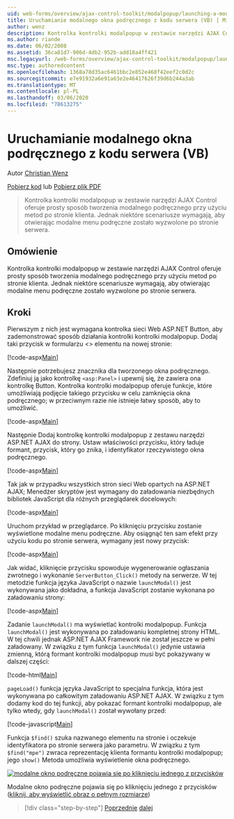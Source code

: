 ```yaml
---
uid: web-forms/overview/ajax-control-toolkit/modalpopup/launching-a-modal-popup-window-from-server-code-vb
title: Uruchamianie modalnego okna podręcznego z kodu serwera (VB) | Microsoft Docs
author: wenz
description: Kontrolka kontrolki modalpopup w zestawie narzędzi AJAX Control oferuje prosty sposób tworzenia modalnego podręcznego przy użyciu metod po stronie klienta. Jednak niektóre scenariusze wymagają, aby t...
ms.author: riande
ms.date: 06/02/2008
ms.assetid: 36ca81d7-906d-4db2-952b-add18a4ff421
msc.legacyurl: /web-forms/overview/ajax-control-toolkit/modalpopup/launching-a-modal-popup-window-from-server-code-vb
msc.type: authoredcontent
ms.openlocfilehash: 1368a78d35ac6461bbc2e852e468f42eef2c0d2c
ms.sourcegitcommit: e7e91932a6e91a63e2e46417626f39d6b244a3ab
ms.translationtype: MT
ms.contentlocale: pl-PL
ms.lasthandoff: 03/06/2020
ms.locfileid: "78613275"
---
```

# <a name="launching-a-modal-popup-window-from-server-code-vb"></a>Uruchamianie modalnego okna podręcznego z kodu serwera (VB)

Autor [Christian Wenz](https://github.com/wenz)

[Pobierz kod](https://download.microsoft.com/download/2/4/0/24052038-f942-4336-905b-b60ae56f0dd5/ModalPopup1.vb.zip) lub [Pobierz plik PDF](https://download.microsoft.com/download/b/6/a/b6ae89ee-df69-4c87-9bfb-ad1eb2b23373/modalpopup1VB.pdf)

> Kontrolka kontrolki modalpopup w zestawie narzędzi AJAX Control oferuje prosty sposób tworzenia modalnego podręcznego przy użyciu metod po stronie klienta. Jednak niektóre scenariusze wymagają, aby otwierając modalne menu podręczne zostało wyzwolone po stronie serwera.

## <a name="overview"></a>Omówienie

Kontrolka kontrolki modalpopup w zestawie narzędzi AJAX Control oferuje prosty sposób tworzenia modalnego podręcznego przy użyciu metod po stronie klienta. Jednak niektóre scenariusze wymagają, aby otwierając modalne menu podręczne zostało wyzwolone po stronie serwera.

## <a name="steps"></a>Kroki

Pierwszym z nich jest wymagana kontrolka sieci Web ASP.NET Button, aby zademonstrować sposób działania kontrolki kontrolki modalpopup. Dodaj taki przycisk w formularzu &lt;&gt; elementu na nowej stronie:

[!code-aspx[Main](launching-a-modal-popup-window-from-server-code-vb/samples/sample1.aspx)]

Następnie potrzebujesz znacznika dla tworzonego okna podręcznego. Zdefiniuj ją jako kontrolkę `<asp:Panel>` i upewnij się, że zawiera ona kontrolkę Button. Kontrolka kontrolki modalpopup oferuje funkcje, które umożliwiają podjęcie takiego przycisku w celu zamknięcia okna podręcznego; w przeciwnym razie nie istnieje łatwy sposób, aby to umożliwić.

[!code-aspx[Main](launching-a-modal-popup-window-from-server-code-vb/samples/sample2.aspx)]

Następnie Dodaj kontrolkę kontrolki modalpopup z zestawu narzędzi ASP.NET AJAX do strony. Ustaw właściwości przycisku, który ładuje formant, przycisk, który go znika, i identyfikator rzeczywistego okna podręcznego.

[!code-aspx[Main](launching-a-modal-popup-window-from-server-code-vb/samples/sample3.aspx)]

Tak jak w przypadku wszystkich stron sieci Web opartych na ASP.NET AJAX; Menedżer skryptów jest wymagany do załadowania niezbędnych bibliotek JavaScript dla różnych przeglądarek docelowych:

[!code-aspx[Main](launching-a-modal-popup-window-from-server-code-vb/samples/sample4.aspx)]

Uruchom przykład w przeglądarce. Po kliknięciu przycisku zostanie wyświetlone modalne menu podręczne. Aby osiągnąć ten sam efekt przy użyciu kodu po stronie serwera, wymagany jest nowy przycisk:

[!code-aspx[Main](launching-a-modal-popup-window-from-server-code-vb/samples/sample5.aspx)]

Jak widać, kliknięcie przycisku spowoduje wygenerowanie ogłaszania zwrotnego i wykonanie `ServerButton_Click()` metody na serwerze. W tej metodzie funkcja języka JavaScript o nazwie `launchModal()` jest wykonywana jako dokładna, a funkcja JavaScript zostanie wykonana po załadowaniu strony:

[!code-aspx[Main](launching-a-modal-popup-window-from-server-code-vb/samples/sample6.aspx)]

Zadanie `launchModal()` ma wyświetlać kontrolki modalpopup. Funkcja `launchModal()` jest wykonywana po załadowaniu kompletnej strony HTML. W tej chwili jednak ASP.NET AJAX Framework nie został jeszcze w pełni załadowany. W związku z tym funkcja `launchModal()` jedynie ustawia zmienną, którą formant kontrolki modalpopup musi być pokazywany w dalszej części:

[!code-html[Main](launching-a-modal-popup-window-from-server-code-vb/samples/sample7.html)]

`pageLoad()` funkcja języka JavaScript to specjalna funkcja, która jest wykonywana po całkowitym załadowaniu ASP.NET AJAX. W związku z tym dodamy kod do tej funkcji, aby pokazać formant kontrolki modalpopup, ale tylko wtedy, gdy `launchModal()` został wywołany przed:

[!code-javascript[Main](launching-a-modal-popup-window-from-server-code-vb/samples/sample8.js)]

Funkcja `$find()` szuka nazwanego elementu na stronie i oczekuje identyfikatora po stronie serwera jako parametru. W związku z tym `$find("mpe")` zwraca reprezentację klienta formantu kontrolki modalpopup; jego `show()` Metoda umożliwia wyświetlenie okna podręcznego.

[![modalne okno podręczne pojawia się po kliknięciu jednego z przycisków](launching-a-modal-popup-window-from-server-code-vb/_static/image2.png)](launching-a-modal-popup-window-from-server-code-vb/_static/image1.png)

Modalne okno podręczne pojawia się po kliknięciu jednego z przycisków ([kliknij, aby wyświetlić obraz o pełnym rozmiarze](launching-a-modal-popup-window-from-server-code-vb/_static/image3.png))

> [!div class="step-by-step"]
> [Poprzednie](positioning-a-modalpopup-cs.md)
> [dalej](using-modalpopup-with-a-repeater-control-vb.md)
